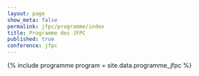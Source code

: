 ```yaml
---
layout: page
show_meta: false
permalink: jfpc/programme/index
title: Programme des JFPC
published: true
conference: jfpc
---
```


<!--
{% for agenda in site.data.programme_jfpc %}
## {{ agenda.day }}

| Horaire | Activités        |
|---------+------------------|
{% for session in agenda.sessions -%}
| {{ session.time }} | {{ session.info}} |
{% endfor -%}
{% endfor %}-->

{% include programme program = site.data.programme_jfpc %}